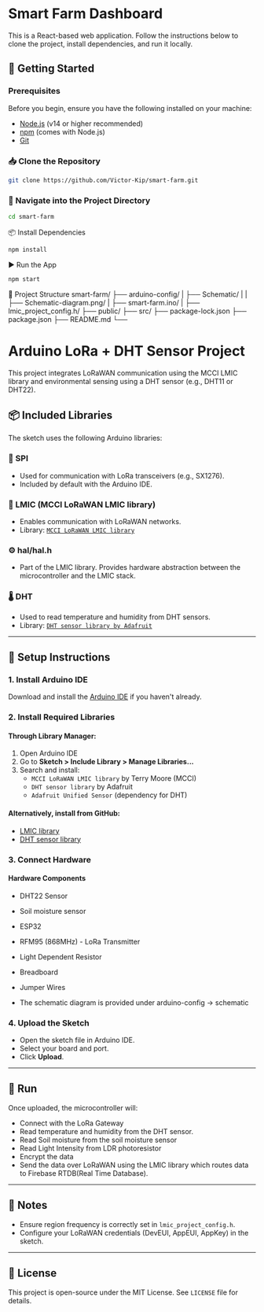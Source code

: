 # Smart Farm Dashboard

This is a React-based web application. Follow the instructions below to clone the project, install dependencies, and run it locally.

## 🚀 Getting Started

### Prerequisites

Before you begin, ensure you have the following installed on your machine:

- [Node.js](https://nodejs.org/) (v14 or higher recommended)
- [npm](https://www.npmjs.com/) (comes with Node.js)
- [Git](https://git-scm.com/)

### 📥 Clone the Repository

```bash
git clone https://github.com/Victor-Kip/smart-farm.git
```

###  📂 Navigate into the Project Directory

```bash
cd smart-farm
```

📦 Install Dependencies

```bash
npm install
```

▶️ Run the App

```bash
npm start
```

📁 Project Structure
smart-farm/
├── arduino-config/
|  ├── Schematic/
|  |  ├── Schematic-diagram.png/
|  ├── smart-farm.ino/
|  ├── lmic_project_config.h/
├── public/
├── src/
├── package-lock.json
├── package.json
├── README.md
└── 

# Arduino LoRa + DHT Sensor Project

This project integrates LoRaWAN communication using the MCCI LMIC library and environmental sensing using a DHT sensor (e.g., DHT11 or DHT22).

## 📦 Included Libraries

The sketch uses the following Arduino libraries:

### 🔄 SPI
- Used for communication with LoRa transceivers (e.g., SX1276).
- Included by default with the Arduino IDE.

### 📡 LMIC (MCCI LoRaWAN LMIC library)
- Enables communication with LoRaWAN networks.
- Library: [`MCCI LoRaWAN LMIC library`](https://github.com/mcci-catena/arduino-lmic)

### ⚙️ hal/hal.h
- Part of the LMIC library. Provides hardware abstraction between the microcontroller and the LMIC stack.

### 🌡️ DHT
- Used to read temperature and humidity from DHT sensors.
- Library: [`DHT sensor library by Adafruit`](https://github.com/adafruit/DHT-sensor-library)

---

## 🔧 Setup Instructions

### 1. Install Arduino IDE
Download and install the [Arduino IDE](https://www.arduino.cc/en/software) if you haven't already.

### 2. Install Required Libraries

#### Through Library Manager:
1. Open Arduino IDE
2. Go to **Sketch > Include Library > Manage Libraries...**
3. Search and install:
   - `MCCI LoRaWAN LMIC library` by Terry Moore (MCCI)
   - `DHT sensor library` by Adafruit
   - `Adafruit Unified Sensor` (dependency for DHT)

#### Alternatively, install from GitHub:
- [LMIC library](https://github.com/mcci-catena/arduino-lmic)
- [DHT sensor library](https://github.com/adafruit/DHT-sensor-library)

### 3. Connect Hardware

#### Hardware Components
- DHT22 Sensor
- Soil moisture sensor
- ESP32
- RFM95 (868MHz) - LoRa Transmitter
- Light Dependent Resistor
- Breadboard
- Jumper Wires 

- The schematic diagram is provided under arduino-config -> schematic

### 4. Upload the Sketch

- Open the sketch file in Arduino IDE.
- Select your board and port.
- Click **Upload**.

---

## 🚀 Run

Once uploaded, the microcontroller will:
- Connect with the LoRa Gateway
- Read temperature and humidity from the DHT sensor.
- Read Soil moisture from the soil moisture sensor
- Read Light Intensity from LDR photoresistor
- Encrypt the data
- Send the data over LoRaWAN using the LMIC library which routes data to Firebase RTDB(Real Time Database).

---

## 📝 Notes

- Ensure region frequency is correctly set in `lmic_project_config.h`.
- Configure your LoRaWAN credentials (DevEUI, AppEUI, AppKey) in the sketch.

---

## 📜 License

This project is open-source under the MIT License. See `LICENSE` file for details.



